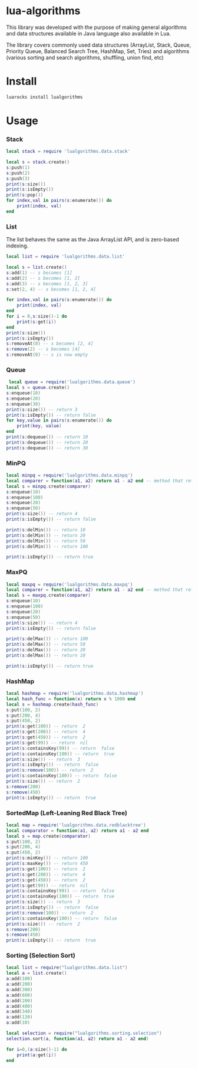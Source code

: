 # lua-algorithms

This library was developed with the purpose of making general algorithms and data structures available in Java language also available in Lua.

The library covers commonly used data structures (ArrayList, Stack, Queue, Priority Queue, Balanced Search Tree, HashMap, Set, Tries) and algorithms (various sorting and search algorithms, shuffling, union find, etc)

# Install

```bash
luarocks install lualgorithms
```

# Usage

### Stack

```lua
local stack = require 'lualgorithms.data.stack'

local s = stack.create()
s:push(1)
s:push(2)
s:push(3)
print(s:size())
print(s:isEmpty())
print(s:pop())
for index,val in pairs(s:enumerate()) do
    print(index, val)
end
```

### List

The list behaves the same as the Java ArrayList API, and is zero-based indexing.

```lua
local list = require 'lualgorithms.data.list'

local s = list.create()
s:add(1) -- s becomes [1]
s:add(2) -- s becomes [1, 2]
s:add(3) -- s becomes [1, 2, 3]
s:set(2, 4) -- s becomes [1, 2, 4]

for index,val in pairs(s:enumerate()) do
    print(index, val)
end
for i = 0,s:size()-1 do
    print(s:get(i))
end
print(s:size())
print(s:isEmpty())
s:removeAt(0) -- s becomes [2, 4]
s:remove(2) -- s becomes [4]
s:removeAt(0) -- s is now empty
```

### Queue

```lua
 local queue = require('lualgorithms.data.queue')
local s = queue.create()
s:enqueue(10)
s:enqueue(20)
s:enqueue(30)
print(s:size()) -- return 3
print(s:isEmpty()) -- return false
for key,value in pairs(s:enumerate()) do
    print(key, value)
end
print(s:dequeue()) -- return 10
print(s:dequeue()) -- return 20
print(s:dequeue()) -- return 30

```

### MinPQ

```lua
local minpq = require('lualgorithms.data.minpq')
local comparer = function(a1, a2) return a1 - a2 end -- method that return negative value if if a1 < a2; 0 if a1 == a2; positive otherwise
local s = minpq.create(comparer)
s:enqueue(10)
s:enqueue(100)
s:enqueue(20)
s:enqueue(50)
print(s:size()) -- return 4
print(s:isEmpty()) -- return false

print(s:delMin()) -- return 10
print(s:delMin()) -- return 20
print(s:delMin()) -- return 50
print(s:delMin()) -- return 100

print(s:isEmpty()) -- return true
```


### MaxPQ

```lua
local maxpq = require('lualgorithms.data.maxpq')
local comparer = function(a1, a2) return a1 - a2 end -- method that return negative value if if a1 < a2; 0 if a1 == a2; positive otherwise
local s = maxpq.create(comparer)
s:enqueue(10)
s:enqueue(100)
s:enqueue(20)
s:enqueue(50)
print(s:size()) -- return 4
print(s:isEmpty()) -- return false

print(s:delMax()) -- return 100
print(s:delMax()) -- return 50
print(s:delMax()) -- return 20
print(s:delMax()) -- return 10

print(s:isEmpty()) -- return true
```

### HashMap

```lua
local hashmap = require('lualgorithms.data.hashmap')
local hash_func = function(x) return x % 1000 end
local s = hashmap.create(hash_func)
s:put(100, 2)
s:put(200, 4)
s:put(450, 2)
print(s:get(100)) -- return  2
print(s:get(200)) -- return  4
print(s:get(450)) -- return  2
print(s:get(99)) -- return  nil
print(s:containsKey(99)) -- return  false
print(s:containsKey(100)) -- return  true
print(s:size()) -- return  3
print(s:isEmpty()) -- return  false
print(s:remove(100)) -- return  2
print(s:containsKey(100)) -- return  false
print(s:size()) -- return  2
s:remove(200)
s:remove(450)
print(s:isEmpty()) -- return  true
```

### SortedMap (Left-Leaning Red Black Tree)

```lua
local map = require('lualgorithms.data.redblacktree')
local comparator = function(a1, a2) return a1 - a2 end
local s = map.create(comparator)
s:put(100, 2)
s:put(200, 4)
s:put(450, 2)
print(s:minKey()) -- return 100
print(s:maxKey()) -- return 450
print(s:get(100)) -- return  2
print(s:get(200)) -- return  4
print(s:get(450)) -- return  2
print(s:get(99)) -- return  nil
print(s:containsKey(99)) -- return  false
print(s:containsKey(100)) -- return  true
print(s:size()) -- return  3
print(s:isEmpty()) -- return  false
print(s:remove(100)) -- return  2
print(s:containsKey(100)) -- return  false
print(s:size()) -- return  2
s:remove(200)
s:remove(450)
print(s:isEmpty()) -- return  true
```

### Sorting (Selection Sort)

```lua
local list = require("lualgorithms.data.list")
local a = list.create()
a:add(100)
a:add(200)
a:add(300)
a:add(600)
a:add(200)
a:add(400)
a:add(340)
a:add(120)
a:add(10)

local selection = require("lualgorithms.sorting.selection")
selection.sort(a, function(a1, a2) return a1 - a2 end)

for i=0,(a:size()-1) do
    print(a:get(i))
end
```
